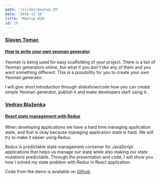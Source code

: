 ```yaml
---
path: '/slides/meetup-29'
date: '2016-11-16'
title: 'Meetup #29'
id: 29
---
```


### [Slaven Tomac](https://twitter.com/slaventomac)
#### [How to write your own yeoman generator](http://www.slideshare.net/slaventomac/how-to-write-your-own-yeoman-generator)

Yeoman is being used for easy scaffolding of your project. There is a ton of Yeoman generators online, but what if you don't like any of them and you want something different. This is a possibility for you to create your own Yeoman generator.

I will give short introduction through slideshow/code how you can create simple Yeoman generator, publish it and make developers start using it.

### [Vedran Blaženka](https://twitter.com/vblazenka)
#### [React state management with Redux](http://www.slideshare.net/VedranBlaenka/react-state-managmenet-with-redux)

When developing applications we have a hard time managing application state, and that is okay because managing application state is hard. We will try to make it easier using Redux.

Redux is predictable state management container for JavaScript applications that helps us manage our state while also making our state mutations predictable.
Through the presentation and code, I will show you how I solved my state problem with Redux in React application.

Code from the demo is available on [Github](https://github.com/wedranb/lorem-trumpsum).

